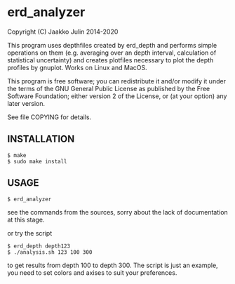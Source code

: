 erd_analyzer
====================

Copyright (C) Jaakko Julin 2014-2020

This program uses depthfiles created by erd_depth and performs simple operations on them (e.g. averaging over an depth interval, calculation of statistical uncertainty) and creates plotfiles necessary to plot the depth profiles by gnuplot. Works on Linux and MacOS.

This program is free software; you can redistribute it and/or modify
it under the terms of the GNU General Public License as published by
the Free Software Foundation; either version 2 of the License, or
(at your option) any later version.

See file COPYING for details.

INSTALLATION
---------------------

    $ make 
    $ sudo make install

USAGE
---------------------

    $ erd_analyzer

see the commands from the sources, sorry about the lack of documentation at this stage.

or try the script

    $ erd_depth depth123
    $ ./analysis.sh 123 100 300

to get results from depth 100 to depth 300. The script is just an example, you need to set colors and axises to suit your preferences.
